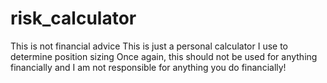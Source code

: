 # risk_calculator

This is not financial advice
This is just a personal calculator I use to determine position sizing
Once again, this should not be used for anything financially and I am not responsible for anything you do financially!
